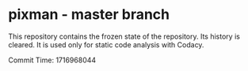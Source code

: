 # pixman - master branch

This repository contains the frozen state of the repository.
Its history is cleared. It is used only for static code
analysis with Codacy.

Commit Time: 1716968044